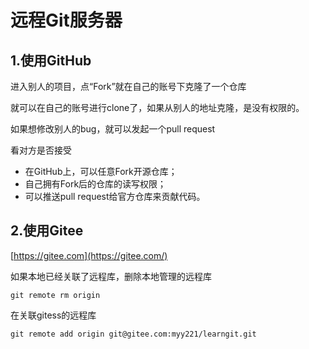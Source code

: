 # 远程Git服务器

## 1.使用GitHub

进入别人的项目，点“Fork”就在自己的账号下克隆了一个仓库

就可以在自己的账号进行clone了，如果从别人的地址克隆，是没有权限的。

如果想修改别人的bug，就可以发起一个pull request

看对方是否接受

- 在GitHub上，可以任意Fork开源仓库；
- 自己拥有Fork后的仓库的读写权限；
- 可以推送pull request给官方仓库来贡献代码。

## 2.使用Gitee

[https://gitee.com](https://gitee.com/)

如果本地已经关联了远程库，删除本地管理的远程库

`git remote rm origin`

在关联gitess的远程库

`git remote add origin git@gitee.com:myy221/learngit.git`